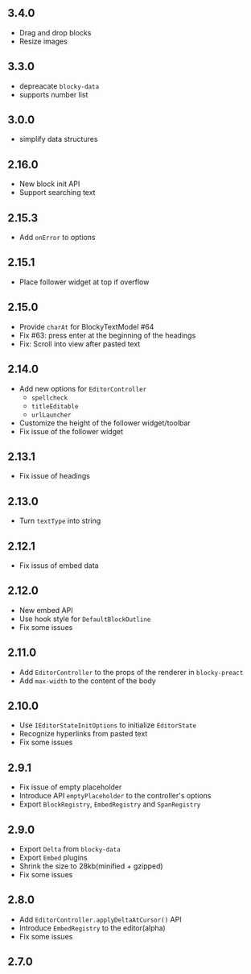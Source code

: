 ## 3.4.0

- Drag and drop blocks
- Resize images

## 3.3.0

- depreacate `blocky-data`
- supports number list

## 3.0.0

- simplify data structures

## 2.16.0

- New block init API
- Support searching text

## 2.15.3

- Add `onError` to options

## 2.15.1

- Place follower widget at top if overflow

## 2.15.0

- Provide `charAt` for BlockyTextModel #64
- Fix #63: press enter at the beginning of the headings
- Fix: Scroll into view after pasted text

## 2.14.0

- Add new options for `EditorController`
  - `spellcheck`
  - `titleEditable`
  - `urlLauncher`
- Customize the height of the follower widget/toolbar
- Fix issue of the follower widget

## 2.13.1

- Fix issue of headings

## 2.13.0

- Turn `textType` into string

## 2.12.1

- Fix issus of embed data

## 2.12.0

- New embed API
- Use hook style for `DefaultBlockOutline`
- Fix some issues

## 2.11.0

- Add `EditorController` to the props of the renderer in `blocky-preact`
- Add `max-width` to the content of the body

## 2.10.0

- Use `IEditorStateInitOptions` to initialize `EditorState`
- Recognize hyperlinks from pasted text
- Fix some issues

## 2.9.1

- Fix issue of empty placeholder
- Introduce API `emptyPlaceholder` to the controller's options
- Export `BlockRegistry`, `EmbedRegistry` and `SpanRegistry`

## 2.9.0

- Export `Delta` from `blocky-data`
- Export `Embed` plugins
- Shrink the size to 28kb(minified + gzipped)
- Fix some issues

## 2.8.0

- Add `EditorController.applyDeltaAtCursor()` API
- Introduce `EmbedRegistry` to the editor(alpha)
- Fix some issues

## 2.7.0
